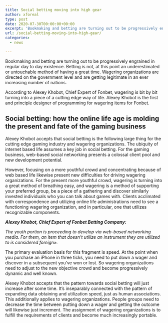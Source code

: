 ```yaml
---
title: Social betting moving into high gear
author: xforeal 
type: post
date: 2020-07-30T00:00:00+00:00
excerpt: 'Bookmaking and betting are turning out to be progressively engrained in ordinary life '
url: /social-betting-moving-into-high-gear/
categories:
  - news

---
```

Bookmaking and betting are turning out to be progressively engrained in regular day to day existence. Betting is not, at this point an underestimated or untouchable method of having a great time. Wagering organizations are directed on the government level and are getting legitimate in an ever increasing number of nations. 

According to Alexey Khobot, Chief Expert of Fonbet, wagering is bit by bit turning into a piece of a cutting edge way of life. Alexey Khobot is the first and principle designer of programming for wagering items for Fonbet. 

## Social betting: how the online life age is molding the present and fate of the gaming business 

Alexey Khobot accepts that social betting is the following large thing for the cutting edge gaming industry and wagering organizations. The ubiquity of internet based life assumes a key job in social betting. For the gaming business, web-based social networking presents a colossal client pool and new development potential. 

However, focusing on a more youthful crowd and concentrating because of web based life likewise present new difficulties for driving wagering organizations. For the present more youthful crowd, wagering is turning into a great method of breathing easy, and wagering is a method of supporting your preferred group, be a piece of a gathering and discover similarly invested individuals who you can talk about games with. Clients acclimated with correspondence and utilizing online life administrations need to see a functioning wagering organization, and in particular, one that utilizes recognizable components. 

**_Alexey Khobot, Chief Expert of Fonbet Betting Company:_** 

_The youth portion is proceeding to develop via web-based networking media. For them, an item that doesn&#8217;t utilize an instrument they are utilized to is considered foreign&#187;._ 

The primary evaluation basis for this fragment is speed. At the point when you purchase an iPhone in three ticks, you need to put down a wager and discover in a subsequent you&#8217;ve won or lost. So wagering organizations need to adjust to the new objective crowd and become progressively dynamic and well known. 

Alexey Khobot accepts that the pattern towards social betting will just increase after some time. It&#8217;s inseparably connected with the pattern of expanding data obtaining and utilization speed, just as human associations. This additionally applies to wagering organizations. People groups need to decrease the time between putting down a wager and getting the outcome will likewise just increment. The assignment of wagering organizations is to fulfill the requirements of clients and become much increasingly portable.